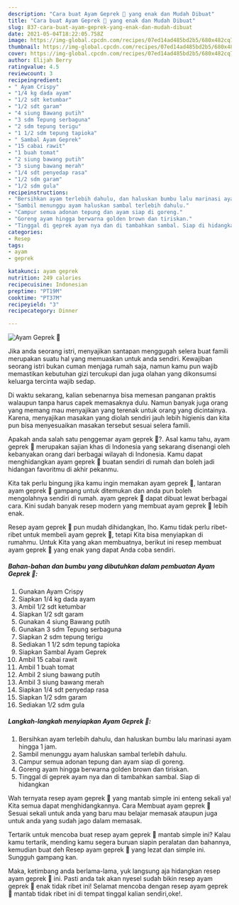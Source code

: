 ```yaml
---
description: "Cara buat Ayam Geprek 🍗 yang enak dan Mudah Dibuat"
title: "Cara buat Ayam Geprek 🍗 yang enak dan Mudah Dibuat"
slug: 837-cara-buat-ayam-geprek-yang-enak-dan-mudah-dibuat
date: 2021-05-04T18:22:05.758Z
image: https://img-global.cpcdn.com/recipes/07ed14ad485bd2b5/680x482cq70/ayam-geprek-🍗-foto-resep-utama.jpg
thumbnail: https://img-global.cpcdn.com/recipes/07ed14ad485bd2b5/680x482cq70/ayam-geprek-🍗-foto-resep-utama.jpg
cover: https://img-global.cpcdn.com/recipes/07ed14ad485bd2b5/680x482cq70/ayam-geprek-🍗-foto-resep-utama.jpg
author: Elijah Berry
ratingvalue: 4.5
reviewcount: 3
recipeingredient:
- " Ayam Crispy"
- "1/4 kg dada ayam"
- "1/2 sdt ketumbar"
- "1/2 sdt garam"
- "4 siung Bawang putih"
- "3 sdm Tepung serbaguna"
- "2 sdm tepung terigu"
- "1 1/2 sdm tepung tapioka"
- " Sambal Ayam Geprek"
- "15 cabai rawit"
- "1 buah tomat"
- "2 siung bawang putih"
- "3 siung bawang merah"
- "1/4 sdt penyedap rasa"
- "1/2 sdm garam"
- "1/2 sdm gula"
recipeinstructions:
- "Bersihkan ayam terlebih dahulu, dan haluskan bumbu lalu marinasi ayam hingga 1 jam."
- "Sambil menunggu ayam haluskan sambal terlebih dahulu."
- "Campur semua adonan tepung dan ayam siap di goreng."
- "Goreng ayam hingga berwarna golden brown dan tiriskan."
- "Tinggal di geprek ayam nya dan di tambahkan sambal. Siap di hidangkan"
categories:
- Resep
tags:
- ayam
- geprek

katakunci: ayam geprek 
nutrition: 249 calories
recipecuisine: Indonesian
preptime: "PT19M"
cooktime: "PT37M"
recipeyield: "3"
recipecategory: Dinner

---
```



![Ayam Geprek 🍗](https://img-global.cpcdn.com/recipes/07ed14ad485bd2b5/680x482cq70/ayam-geprek-🍗-foto-resep-utama.jpg)

Jika anda seorang istri, menyajikan santapan menggugah selera buat famili merupakan suatu hal yang memuaskan untuk anda sendiri. Kewajiban seorang istri bukan cuman menjaga rumah saja, namun kamu pun wajib memastikan kebutuhan gizi tercukupi dan juga olahan yang dikonsumsi keluarga tercinta wajib sedap.

Di waktu  sekarang, kalian sebenarnya bisa memesan panganan praktis walaupun tanpa harus capek memasaknya dulu. Namun banyak juga orang yang memang mau menyajikan yang terenak untuk orang yang dicintainya. Karena, menyajikan masakan yang diolah sendiri jauh lebih higienis dan kita pun bisa menyesuaikan masakan tersebut sesuai selera famili. 



Apakah anda salah satu penggemar ayam geprek 🍗?. Asal kamu tahu, ayam geprek 🍗 merupakan sajian khas di Indonesia yang sekarang disenangi oleh kebanyakan orang dari berbagai wilayah di Indonesia. Kamu dapat menghidangkan ayam geprek 🍗 buatan sendiri di rumah dan boleh jadi hidangan favoritmu di akhir pekanmu.

Kita tak perlu bingung jika kamu ingin memakan ayam geprek 🍗, lantaran ayam geprek 🍗 gampang untuk ditemukan dan anda pun boleh mengolahnya sendiri di rumah. ayam geprek 🍗 dapat dibuat lewat berbagai cara. Kini sudah banyak resep modern yang membuat ayam geprek 🍗 lebih enak.

Resep ayam geprek 🍗 pun mudah dihidangkan, lho. Kamu tidak perlu ribet-ribet untuk membeli ayam geprek 🍗, tetapi Kita bisa menyiapkan di rumahmu. Untuk Kita yang akan membuatnya, berikut ini resep membuat ayam geprek 🍗 yang enak yang dapat Anda coba sendiri.

<!--inarticleads1-->

##### Bahan-bahan dan bumbu yang dibutuhkan dalam pembuatan Ayam Geprek 🍗:

1. Gunakan  Ayam Crispy
1. Siapkan 1/4 kg dada ayam
1. Ambil 1/2 sdt ketumbar
1. Siapkan 1/2 sdt garam
1. Gunakan 4 siung Bawang putih
1. Gunakan 3 sdm Tepung serbaguna
1. Siapkan 2 sdm tepung terigu
1. Sediakan 1 1/2 sdm tepung tapioka
1. Siapkan  Sambal Ayam Geprek
1. Ambil 15 cabai rawit
1. Ambil 1 buah tomat
1. Ambil 2 siung bawang putih
1. Ambil 3 siung bawang merah
1. Siapkan 1/4 sdt penyedap rasa
1. Siapkan 1/2 sdm garam
1. Sediakan 1/2 sdm gula




<!--inarticleads2-->

##### Langkah-langkah menyiapkan Ayam Geprek 🍗:

1. Bersihkan ayam terlebih dahulu, dan haluskan bumbu lalu marinasi ayam hingga 1 jam.
1. Sambil menunggu ayam haluskan sambal terlebih dahulu.
1. Campur semua adonan tepung dan ayam siap di goreng.
1. Goreng ayam hingga berwarna golden brown dan tiriskan.
1. Tinggal di geprek ayam nya dan di tambahkan sambal. Siap di hidangkan




Wah ternyata resep ayam geprek 🍗 yang mantab simple ini enteng sekali ya! Kita semua dapat menghidangkannya. Cara Membuat ayam geprek 🍗 Sesuai sekali untuk anda yang baru mau belajar memasak ataupun juga untuk anda yang sudah jago dalam memasak.

Tertarik untuk mencoba buat resep ayam geprek 🍗 mantab simple ini? Kalau kamu tertarik, mending kamu segera buruan siapin peralatan dan bahannya, kemudian buat deh Resep ayam geprek 🍗 yang lezat dan simple ini. Sungguh gampang kan. 

Maka, ketimbang anda berlama-lama, yuk langsung aja hidangkan resep ayam geprek 🍗 ini. Pasti anda tak akan nyesel sudah bikin resep ayam geprek 🍗 enak tidak ribet ini! Selamat mencoba dengan resep ayam geprek 🍗 mantab tidak ribet ini di tempat tinggal kalian sendiri,oke!.

